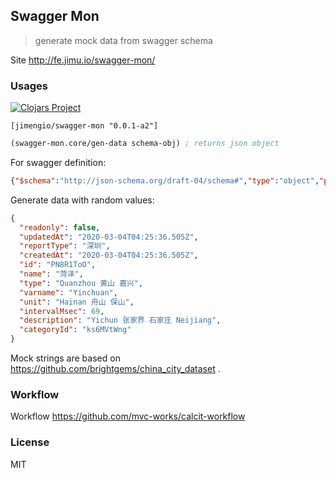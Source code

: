 
Swagger Mon
----

> generate mock data from swagger schema


Site http://fe.jimu.io/swagger-mon/

### Usages

[![Clojars Project](https://img.shields.io/clojars/v/jimengio/swagger-mon.svg)](https://clojars.org/jimengio/swagger-mon)

```edn
[jimengio/swagger-mon "0.0.1-a2"]
```

```clojure
(swagger-mon.core/gen-data schema-obj) ; returns json object
```

For swagger definition:

```json
{"$schema":"http://json-schema.org/draft-04/schema#","type":"object","properties":{"id":{"type":"string"},"categoryId":{"type":"string"},"name":{"type":"string"},"varname":{"type":"string"},"type":{"type":"string"},"unit":{"type":"string"},"readonly":{"type":"boolean"},"reportType":{"type":"string"},"intervalMsec":{"type":"number"},"description":{"type":"string"},"createdAt":{"type":"string"},"updatedAt":{"type":"string"}}}
```

Generate data with random values:

```json
{
  "readonly": false,
  "updatedAt": "2020-03-04T04:25:36.505Z",
  "reportType": "深圳",
  "createdAt": "2020-03-04T04:25:36.505Z",
  "id": "PN8R1ToO",
  "name": "菏泽",
  "type": "Quanzhou 黄山 嘉兴",
  "varname": "Yinchuan",
  "unit": "Hainan 舟山 保山",
  "intervalMsec": 69,
  "description": "Yichun 张家界 石家庄 Neijiang",
  "categoryId": "ks6MVtWng"
}
```

Mock strings are based on https://github.com/brightgems/china_city_dataset .

### Workflow

Workflow https://github.com/mvc-works/calcit-workflow

### License

MIT
